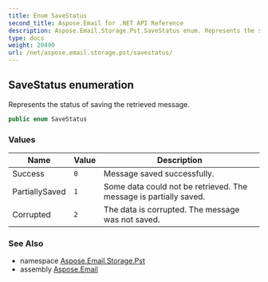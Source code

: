 ```yaml
---
title: Enum SaveStatus
second_title: Aspose.Email for .NET API Reference
description: Aspose.Email.Storage.Pst.SaveStatus enum. Represents the status of saving the retrieved message
type: docs
weight: 20490
url: /net/aspose.email.storage.pst/savestatus/
---
```

## SaveStatus enumeration

Represents the status of saving the retrieved message.

```csharp
public enum SaveStatus
```

### Values

| Name | Value | Description |
| --- | --- | --- |
| Success | `0` | Message saved successfully. |
| PartiallySaved | `1` | Some data could not be retrieved. The message is partially saved. |
| Corrupted | `2` | The data is corrupted. The message was not saved. |

### See Also

* namespace [Aspose.Email.Storage.Pst](../../aspose.email.storage.pst/)
* assembly [Aspose.Email](../../)


